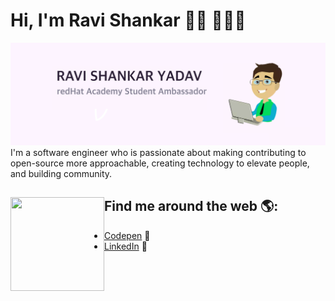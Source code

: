 # Hi, I'm Ravi Shankar 👋🏾 👩🏾‍💻

<img src="https://raw.githubusercontent.com/ravi7648/ravi7648/master/gh-header-image-cropped.png" alt="banner that says Monica Powell - software engineer, content creator and community organizer alongside a cartoon illustration of Monica">
I'm a software engineer who is passionate about making contributing to open-source more approachable, creating technology to elevate people, and building community.


## Find me around the web 🌎: <a href="https://github.com/sponsors/M0nica"><img align="left" width="150" height="150" src="https://github.com/M0nica/M0nica/blob/main/octomonica/m0nica-octocat-rotating.gif?raw=true"></a>
- <a href="https://codepen.io/ravi7648"> Codepen</a> 🏓
- <a href="https://www.linkedin.com/in/ravi-shankar-yadav/">LinkedIn</a> 💼
